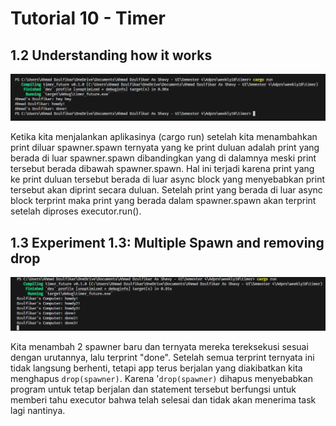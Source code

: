 # Tutorial 10 - Timer

## 1.2 Understanding how it works

![alt text](image.png)

Ketika kita menjalankan aplikasinya (cargo run) setelah kita menambahkan print diluar spawner.spawn ternyata yang ke print duluan adalah print yang berada di luar spawner.spawn dibandingkan yang di dalamnya meski print tersebut berada dibawah spawner.spawn. Hal ini terjadi karena print yang ke print duluan tersebut berada di luar async block yang menyebabkan print tersebut akan diprint secara duluan. Setelah print yang berada di luar async block terprint maka print yang berada dalam spawner.spawn akan terprint setelah diproses executor.run().

## 1.3 Experiment 1.3: Multiple Spawn and removing drop

![alt text](image1.png)

Kita menambah 2 spawner baru dan ternyata mereka tereksekusi sesuai dengan urutannya, lalu terprint "done". Setelah semua terprint ternyata ini tidak langsung berhenti, tetapi app terus berjalan yang diakibatkan kita menghapus `drop(spawner)`. Karena '`drop(spawner)` dihapus menyebabkan program untuk tetap berjalan dan statement tersebut berfungsi untuk memberi tahu executor bahwa telah selesai dan tidak akan menerima task lagi nantinya.